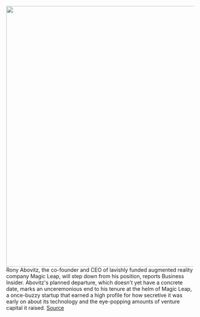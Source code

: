 <img src='https://cdn.vox-cdn.com/thumbor/DlM7wiZiXGEY-kui4kwpMi5Rr0A=/0x0:5184x3456/1200x800/filters:focal(1888x314:2716x1142)/cdn.vox-cdn.com/uploads/chorus_image/image/66866735/540674394.jpg.0.jpg' width='700px' /><br/>
Rony Abovitz, the co-founder and CEO of lavishly funded augmented reality company Magic Leap, will step down from his position, reports Business Insider. Abovitz's planned departure, which doesn't yet have a concrete date, marks an unceremonious end to his tenure at the helm of Magic Leap, a once-buzzy startup that earned a high profile for how secretive it was early on about its technology and the eye-popping amounts of venture capital it raised.
<a href='https://www.theverge.com/2020/5/28/21274070/magic-leap-ceo-rony-abovitz-stepping-down-replacement-ar-vr-mixed-reality'> Source <a/>
